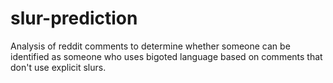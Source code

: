 # slur-prediction
Analysis of reddit comments to determine whether someone can be identified as someone who uses bigoted language based on comments that don't use explicit slurs.
